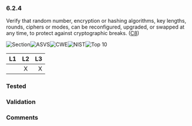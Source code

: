 ### 6.2.4 
Verify that random number, encryption or hashing algorithms, key lengths, rounds, ciphers or modes, can be reconfigured, upgraded, or swapped at any time, to protect against cryptographic breaks. ([C8](https://www.owasp.org/index.php/OWASP_Proactive_Controls#tab=Formal_Numbering))

![Section](https://img.shields.io/badge/V6-green.svg)![ASVS](https://img.shields.io/badge/ASVS-6.2.4-blue.svg)![CWE](https://img.shields.io/badge/CWE-326-red.svg)![NIST](https://img.shields.io/badge/NIST--important.svg)![Top 10](https://img.shields.io/badge/OWASP%20Top%20Ten%202007-A8-lightgray.svg)

| L1| L2| L3|
| --|:--:|-:|
|  | X | X |

### Tested

### Validation

### Comments

        
